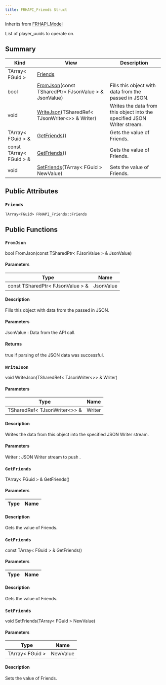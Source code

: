 ```yaml
---
title: FRHAPI_Friends Struct
---
```

Inherits from [FRHAPI_Model](/unreal-plugins/all/structfrhapi__model/#structFRHAPI__Model)

List of player_uuids to operate on.

## Summary
| Kind | View | Description |
|------|------|-------------|
|TArray< FGuid >|[Friends](/unreal-plugins/all/structfrhapi__friends/#structFRHAPI__Friends_1ac8e4a2e4be8a82c1c69c0e756eb0b874)||
|bool|[FromJson](/unreal-plugins/all/structfrhapi__friends/#structFRHAPI__Friends_1a2152501b5c331a83faa6ec4568bb4e6e)(const TSharedPtr< FJsonValue > & JsonValue)|Fills this object with data from the passed in JSON.|
|void|[WriteJson](/unreal-plugins/all/structfrhapi__friends/#structFRHAPI__Friends_1af95449c0a783a3f9f4df4427ce0e2795)(TSharedRef< TJsonWriter<>> & Writer)|Writes the data from this object into the specified JSON Writer stream.|
|TArray< FGuid > &|[GetFriends](/unreal-plugins/all/structfrhapi__friends/#structFRHAPI__Friends_1a90e54fe391000709ed7ca117cb038450)()|Gets the value of Friends.|
|const TArray< FGuid > &|[GetFriends](/unreal-plugins/all/structfrhapi__friends/#structFRHAPI__Friends_1ac3c7f96b76e832180c243bc2ea2827d8)()|Gets the value of Friends.|
|void|[SetFriends](/unreal-plugins/all/structfrhapi__friends/#structFRHAPI__Friends_1a861988577c02b9cc1249c56736dab122)(TArray< FGuid > NewValue)|Sets the value of Friends.|
## Public Attributes



### `Friends` <a id="structFRHAPI__Friends_1ac8e4a2e4be8a82c1c69c0e756eb0b874"></a>

`TArray<FGuid> FRHAPI_Friends::Friends`







## Public Functions



### `FromJson` <a id="structFRHAPI__Friends_1a2152501b5c331a83faa6ec4568bb4e6e"></a>

bool FromJson(const TSharedPtr< FJsonValue > & JsonValue)

#### Parameters

| Type | Name |
|------|------|
|const TSharedPtr< FJsonValue > &|JsonValue|

#### Description

Fills this object with data from the passed in JSON.


#### Parameters

JsonValue
: Data from the API call.

#### Returns
true if parsing of the JSON data was successful. 



### `WriteJson` <a id="structFRHAPI__Friends_1af95449c0a783a3f9f4df4427ce0e2795"></a>

void WriteJson(TSharedRef< TJsonWriter<>> & Writer)

#### Parameters

| Type | Name |
|------|------|
|TSharedRef< TJsonWriter<>> &|Writer|

#### Description

Writes the data from this object into the specified JSON Writer stream.


#### Parameters

Writer
: JSON Writer stream to push . 



### `GetFriends` <a id="structFRHAPI__Friends_1a90e54fe391000709ed7ca117cb038450"></a>

TArray< FGuid > & GetFriends()

#### Parameters

| Type | Name |
|------|------|

#### Description

Gets the value of Friends.




### `GetFriends` <a id="structFRHAPI__Friends_1ac3c7f96b76e832180c243bc2ea2827d8"></a>

const TArray< FGuid > & GetFriends()

#### Parameters

| Type | Name |
|------|------|

#### Description

Gets the value of Friends.




### `SetFriends` <a id="structFRHAPI__Friends_1a861988577c02b9cc1249c56736dab122"></a>

void SetFriends(TArray< FGuid > NewValue)

#### Parameters

| Type | Name |
|------|------|
|TArray< FGuid >|NewValue|

#### Description

Sets the value of Friends.





